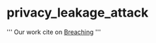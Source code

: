 # privacy_leakage_attack

'''
Our work cite on [Breaching](https://github.com/JonasGeiping/breaching)
'''
